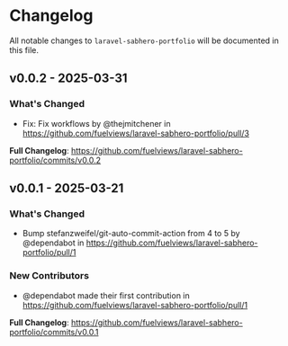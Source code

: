 # Changelog

All notable changes to `laravel-sabhero-portfolio` will be documented in this file.

## v0.0.2 - 2025-03-31

### What's Changed

* Fix: Fix workflows by @thejmitchener in https://github.com/fuelviews/laravel-sabhero-portfolio/pull/3

**Full Changelog**: https://github.com/fuelviews/laravel-sabhero-portfolio/commits/v0.0.2

## v0.0.1 - 2025-03-21

### What's Changed

* Bump stefanzweifel/git-auto-commit-action from 4 to 5 by @dependabot in https://github.com/fuelviews/laravel-sabhero-portfolio/pull/1

### New Contributors

* @dependabot made their first contribution in https://github.com/fuelviews/laravel-sabhero-portfolio/pull/1

**Full Changelog**: https://github.com/fuelviews/laravel-sabhero-portfolio/commits/v0.0.1
